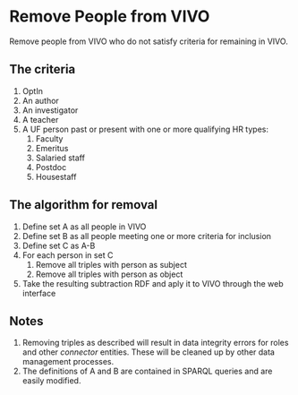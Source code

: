 # Remove People from VIVO


Remove people from VIVO who do not satisfy criteria for remaining in VIVO.

## The criteria

1. OptIn
1. An author
1. An investigator
1. A teacher
1. A UF person past or present with one or more qualifying HR types:
    1. Faculty
	1. Emeritus
	1. Salaried staff
	1. Postdoc
	1. Housestaff

## The algorithm for removal

1.  Define set A as all people in VIVO
1.  Define set B as all people meeting one or more criteria for inclusion
1.  Define set C as A-B
1.  For each person in set C
    1. Remove all triples with person as subject
	1. Remove all triples with person as object
1.  Take the resulting subtraction RDF and aply it to VIVO through the web interface
	
## Notes

1.  Removing triples as described will result in data integrity errors for roles 
and other _connector_ entities.  These will be cleaned up by other data management 
processes.
1.  The definitions of A and B are contained in SPARQL queries and are easily modified.
